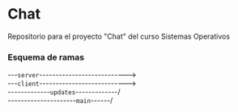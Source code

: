 # Chat
Repositorio para el proyecto "Chat" del curso Sistemas Operativos

### Esquema de ramas


---`server`--------------------------->\
---`client`--------------------------->\
-------------`updates`-------------/\
---------------------`main`------/
